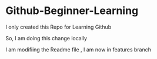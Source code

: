 # Github-Beginner-Learning

I only created this Repo for Learning Github

So, I am doing this change locally


I am modifiing the Readme file , I am now in features branch
